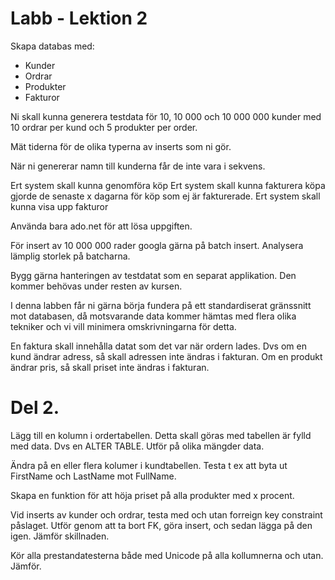 Labb - Lektion 2
================
Skapa databas med:
* Kunder
* Ordrar
* Produkter
* Fakturor

Ni skall kunna generera testdata för 10, 10 000 och 10 000 000 kunder med 10 ordrar per kund och 5 produkter per order.

Mät tiderna för de olika typerna av inserts som ni gör.

När ni genererar namn till kunderna får de inte vara i sekvens.

Ert system skall kunna genomföra köp
Ert system skall kunna fakturera köpa gjorde de senaste x dagarna för köp som ej är fakturerade.
Ert system skall kunna visa upp fakturor

Använda bara ado.net för att lösa uppgiften.

För insert av 10 000 000 rader googla gärna på batch insert. Analysera lämplig storlek på batcharna.

Bygg gärna hanteringen av testdatat som en separat applikation. Den kommer behövas under resten av kursen.

I denna labben får ni gärna börja fundera på ett standardiserat gränssnitt mot databasen, då motsvarande data kommer hämtas med flera olika tekniker och vi vill minimera omskrivningarna för detta.

En faktura skall innehålla datat som det var när ordern lades. Dvs om en kund ändrar adress, så skall adressen inte ändras i fakturan. Om en produkt ändrar pris, så skall priset inte ändras i fakturan.

Del 2.
======
Lägg till en kolumn i ordertabellen. Detta skall göras med tabellen är fylld med data. Dvs en ALTER TABLE. Utför på olika mängder data. 

Ändra på en eller flera kolumer i kundtabellen. Testa t ex att byta ut FirstName och LastName mot FullName.

Skapa en funktion för att höja priset på alla produkter med x procent.

Vid inserts av kunder och ordrar, testa med och utan forreign key constraint påslaget. Utför genom att ta bort FK, göra insert, och sedan lägga på den igen. Jämför skillnaden.

Kör alla prestandatesterna både med Unicode på alla kollumnerna och utan. Jämför.



